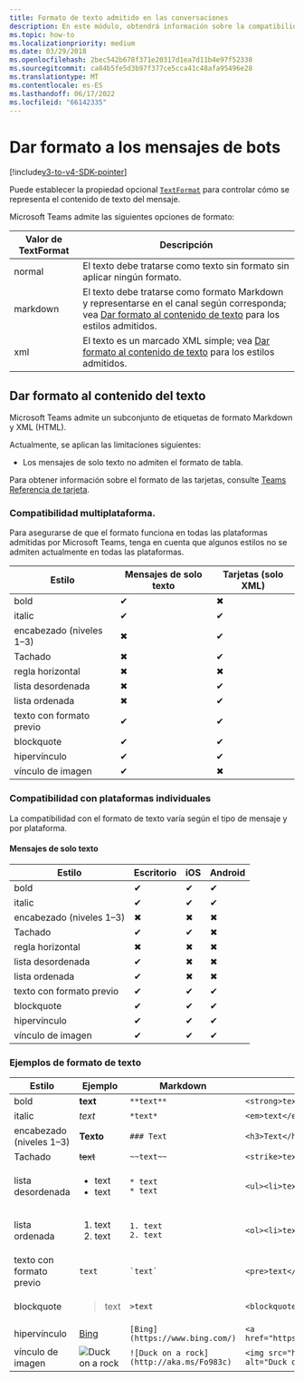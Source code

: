 ```yaml
---
title: Formato de texto admitido en las conversaciones
description: En este módulo, obtendrá información sobre la compatibilidad con el formato de texto en las conversaciones del bot y el formato del contenido de texto en Microsoft Teams
ms.topic: how-to
ms.localizationpriority: medium
ms.date: 03/29/2018
ms.openlocfilehash: 2bec542b678f371e20317d1ea7d11b4e97f52338
ms.sourcegitcommit: ca84b5fe5d3b97f377ce5cca41c48afa95496e28
ms.translationtype: MT
ms.contentlocale: es-ES
ms.lasthandoff: 06/17/2022
ms.locfileid: "66142335"
---
```

# <a name="formatting-bot-messages"></a>Dar formato a los mensajes de bots

[!include[v3-to-v4-SDK-pointer](~/includes/v3-to-v4-pointer-bots.md)]

Puede establecer la propiedad opcional [`TextFormat`](/bot-framework/dotnet/bot-builder-dotnet-create-messages#customizing-a-message) para controlar cómo se representa el contenido de texto del mensaje.

Microsoft Teams admite las siguientes opciones de formato:

| Valor de TextFormat | Descripción |
| --- | --- |
| normal | El texto debe tratarse como texto sin formato sin aplicar ningún formato. |
| markdown | El texto debe tratarse como formato Markdown y representarse en el canal según corresponda; vea [Dar formato al contenido de texto](#formatting-text-content) para los estilos admitidos. |
| xml | El texto es un marcado XML simple; vea [Dar formato al contenido de texto](#formatting-text-content) para los estilos admitidos. |

## <a name="formatting-text-content"></a>Dar formato al contenido del texto

Microsoft Teams admite un subconjunto de etiquetas de formato Markdown y XML (HTML).

Actualmente, se aplican las limitaciones siguientes:
* Los mensajes de solo texto no admiten el formato de tabla.

Para obtener información sobre el formato de las tarjetas, consulte [Teams Referencia de tarjeta](~/task-modules-and-cards/cards/cards-reference.md).

### <a name="cross-platform-support"></a>Compatibilidad multiplataforma.

Para asegurarse de que el formato funciona en todas las plataformas admitidas por Microsoft Teams, tenga en cuenta que algunos estilos no se admiten actualmente en todas las plataformas.

| Estilo                     | Mensajes de solo texto | Tarjetas (solo XML) |
|---------------------------|--------------------|------------------|
| bold                      | ✔                  | ✖                |
| italic                    | ✔                  | ✔                |
| encabezado (niveles 1&ndash;3) | ✖                  | ✔                |
| Tachado             | ✖                  | ✔                |
| regla horizontal           | ✖                  | ✖                |
| lista desordenada            | ✖                  | ✔                |
| lista ordenada              | ✖                  | ✔                |
| texto con formato previo         | ✔                  | ✔                |
| blockquote                | ✔                  | ✔                |
| hipervínculo                 | ✔                  | ✔                |
| vínculo de imagen                | ✔                  | ✖                |

### <a name="support-by-individual-platform"></a>Compatibilidad con plataformas individuales

La compatibilidad con el formato de texto varía según el tipo de mensaje y por plataforma.

#### <a name="text-only-messages"></a>Mensajes de solo texto

| Estilo                     | Escritorio | iOS | Android |
|---------------------------|---------|-----|---------|
| bold                      | ✔       | ✔   | ✔       |
| italic                    | ✔       | ✔   | ✔       |
| encabezado (niveles 1&ndash;3) | ✖       | ✖   | ✖       |
| Tachado             | ✔       | ✔   | ✖       |
| regla horizontal           | ✖       | ✖   | ✖       |
| lista desordenada            | ✔       | ✖   | ✖       |
| lista ordenada              | ✔       | ✖   | ✖       |
| texto con formato previo         | ✔       | ✔   | ✔       |
| blockquote                | ✔       | ✔   | ✔       |
| hipervínculo                 | ✔       | ✔   | ✔       |
| vínculo de imagen                | ✔       | ✔   | ✔       |

### <a name="examples-of-text-formatting"></a>Ejemplos de formato de texto

| Estilo | Ejemplo | Markdown | XML (HTML) |
| --- | --- | --- | --- |
| bold | **text** | `**text**` | `<strong>text</strong>` |
| italic | *text* | `*text*` | `<em>text</em>` |
| encabezado (niveles 1&ndash;3) | **Texto** | `### Text` | `<h3>Text</h3>` |
| Tachado | ~~text~~ | `~~text~~` | `<strike>text</strike>` |
| lista desordenada | <ul><li>text</li><li>text</li></ul> | `* text`<br>`* text` | `<ul><li>text</li><li>text</li></ul>` |
| lista ordenada | <ol><li>text</li><li>text</li></ol> | `1. text`<br>`2. text` | `<ol><li>text</li><li>text</li></ol>` |
| texto con formato previo | `text` | `` `text` `` | `<pre>text</pre>` |
| blockquote | <blockquote>text</blockquote> | `>text` | `<blockquote>text</blockquote>` |
| hipervínculo | [Bing](https://www.bing.com/) | `[Bing](https://www.bing.com/)` | `<a href="https://www.bing.com/">Bing</a>` |
| vínculo de imagen | <img src="https://aka.ms/Fo983c" alt="Duck on a rock"></img> | `![Duck on a rock](http://aka.ms/Fo983c)` | `<img src="https://aka.ms/Fo983c" alt="Duck on a rock"></img>` |
